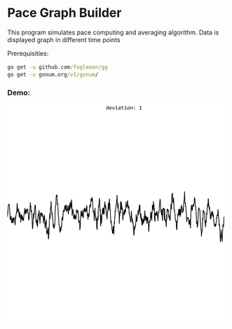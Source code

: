 # Pace Graph Builder

This program simulates pace computing and averaging algorithm. Data is displayed graph in different time points

Prerequisities:

```cmd
go get -u github.com/fogleman/gg
go get -u gonum.org/v1/gonum/
```

### Demo:

<img src="demo.gif" width="500" height="500" />